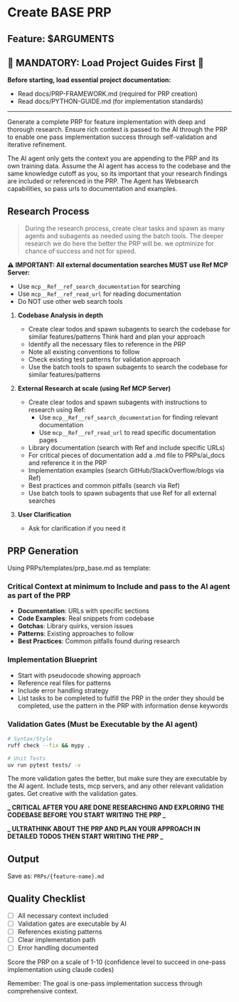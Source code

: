 # Create BASE PRP

## Feature: $ARGUMENTS

## 🚨 MANDATORY: Load Project Guides First 🚨

**Before starting, load essential project documentation:**
- Read docs/PRP-FRAMEWORK.md (required for PRP creation)
- Read docs/PYTHON-GUIDE.md (for implementation standards)

---

Generate a complete PRP for feature implementation with deep and thorough research. Ensure rich context is passed to the AI through the PRP to enable one pass implementation success through self-validation and iterative refinement.

The AI agent only gets the context you are appending to the PRP and its own training data. Assume the AI agent has access to the codebase and the same knowledge cutoff as you, so its important that your research findings are included or referenced in the PRP. The Agent has Websearch capabilities, so pass urls to documentation and examples.

## Research Process

> During the research process, create clear tasks and spawn as many agents and subagents as needed using the batch tools. The deeper research we do here the better the PRP will be. we optminize for chance of success and not for speed.

**⚠️ IMPORTANT: All external documentation searches MUST use Ref MCP Server:**
- Use `mcp__Ref__ref_search_documentation` for searching
- Use `mcp__Ref__ref_read_url` for reading documentation
- Do NOT use other web search tools

1. **Codebase Analysis in depth**
   - Create clear todos and spawn subagents to search the codebase for similar features/patterns Think hard and plan your approach
   - Identify all the necessary files to reference in the PRP
   - Note all existing conventions to follow
   - Check existing test patterns for validation approach
   - Use the batch tools to spawn subagents to search the codebase for similar features/patterns

2. **External Research at scale (using Ref MCP Server)**
   - Create clear todos and spawn subagents with instructions to research using Ref:
     - Use `mcp__Ref__ref_search_documentation` for finding relevant documentation
     - Use `mcp__Ref__ref_read_url` to read specific documentation pages
   - Library documentation (search with Ref and include specific URLs)
   - For critical pieces of documentation add a .md file to PRPs/ai_docs and reference it in the PRP
   - Implementation examples (search GitHub/StackOverflow/blogs via Ref)
   - Best practices and common pitfalls (search via Ref)
   - Use batch tools to spawn subagents that use Ref for all external searches

3. **User Clarification**
   - Ask for clarification if you need it

## PRP Generation

Using PRPs/templates/prp_base.md as template:

### Critical Context at minimum to Include and pass to the AI agent as part of the PRP

- **Documentation**: URLs with specific sections
- **Code Examples**: Real snippets from codebase
- **Gotchas**: Library quirks, version issues
- **Patterns**: Existing approaches to follow
- **Best Practices**: Common pitfalls found during research

### Implementation Blueprint

- Start with pseudocode showing approach
- Reference real files for patterns
- Include error handling strategy
- List tasks to be completed to fulfill the PRP in the order they should be completed, use the pattern in the PRP with information dense keywords

### Validation Gates (Must be Executable by the AI agent)

```bash
# Syntax/Style
ruff check --fix && mypy .

# Unit Tests
uv run pytest tests/ -v

```

The more validation gates the better, but make sure they are executable by the AI agent.
Include tests, mcp servers, and any other relevant validation gates. Get creative with the validation gates.

**_ CRITICAL AFTER YOU ARE DONE RESEARCHING AND EXPLORING THE CODEBASE BEFORE YOU START WRITING THE PRP _**

**_ ULTRATHINK ABOUT THE PRP AND PLAN YOUR APPROACH IN DETAILED TODOS THEN START WRITING THE PRP _**

## Output

Save as: `PRPs/{feature-name}.md`

## Quality Checklist

- [ ] All necessary context included
- [ ] Validation gates are executable by AI
- [ ] References existing patterns
- [ ] Clear implementation path
- [ ] Error handling documented

Score the PRP on a scale of 1-10 (confidence level to succeed in one-pass implementation using claude codes)

Remember: The goal is one-pass implementation success through comprehensive context.

